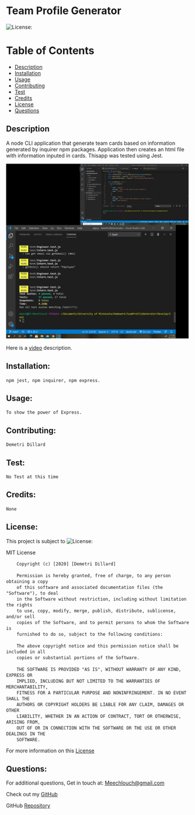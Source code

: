 # Team Profile Generator
  
  ![License:](https://img.shields.io/badge/Demetri%20Dillard-MIT-brightgreen)

  # Table of Contents

  - [Description](#description)
  - [Installation](#installation)
  - [Usage](#usage)
  - [Contributing](#contributing)
  - [Test](#test)
  - [Credits](#credits)
  - [License](#license)
  - [Questions](#questions)

  ## Description
  A node CLI application that generate team cards based on information generated by inquirer npm packages. Application then creates an html file with information inputed in cards. Thisapp was tested using Jest.

  
  <img src="./Assets/jestTest.png" width="500">

  Here is a [video](https://meechlouch.github.io/Team-Recruit-Generator/) description.



  ## Installation:
    npm jest, npm inquirer, npm express.

  ## Usage:
    To show the power of Express.

  ## Contributing:
    Demetri Dillard

  ## Test:
    No Test at this time

  ## Credits:
    None

  ## License:
  This project is subject to ![License:](https://img.shields.io/badge/License-MIT-red)

  MIT License

        Copyright (c) [2020] [Demetri Dillard]
        
        Permission is hereby granted, free of charge, to any person obtaining a copy
        of this software and associated documentation files (the "Software"), to deal
        in the Software without restriction, including without limitation the rights
        to use, copy, modify, merge, publish, distribute, sublicense, and/or sell
        copies of the Software, and to permit persons to whom the Software is
        furnished to do so, subject to the following conditions:
        
        The above copyright notice and this permission notice shall be included in all
        copies or substantial portions of the Software.
        
        THE SOFTWARE IS PROVIDED "AS IS", WITHOUT WARRANTY OF ANY KIND, EXPRESS OR
        IMPLIED, INCLUDING BUT NOT LIMITED TO THE WARRANTIES OF MERCHANTABILITY,
        FITNESS FOR A PARTICULAR PURPOSE AND NONINFRINGEMENT. IN NO EVENT SHALL THE
        AUTHORS OR COPYRIGHT HOLDERS BE LIABLE FOR ANY CLAIM, DAMAGES OR OTHER
        LIABILITY, WHETHER IN AN ACTION OF CONTRACT, TORT OR OTHERWISE, ARISING FROM,
        OUT OF OR IN CONNECTION WITH THE SOFTWARE OR THE USE OR OTHER DEALINGS IN THE
        SOFTWARE.
  For more information on this [License](https://choosealicense.com/licenses/mit/)

  ## Questions:
  For additional questions, Get in touch at: Meechlouch@gmail.com

  Check out my [GitHub](https://github.com/Meechlouch)

  GitHub [Repository](https://github.com/Meechlouch/Team-Recruit-Generator)

